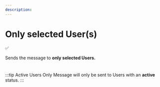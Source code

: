 ```yaml
---
description:
---
```


# Only selected User(s)

✅

Sends the message to **only selected Users.**

<img class="dropshadow" src="/images/recipients/selected-users.png" alt="" style="max-width:300px; margin-top:10px">

:::tip Active Users Only
Message will only be sent to Users with an **active** status.
:::

